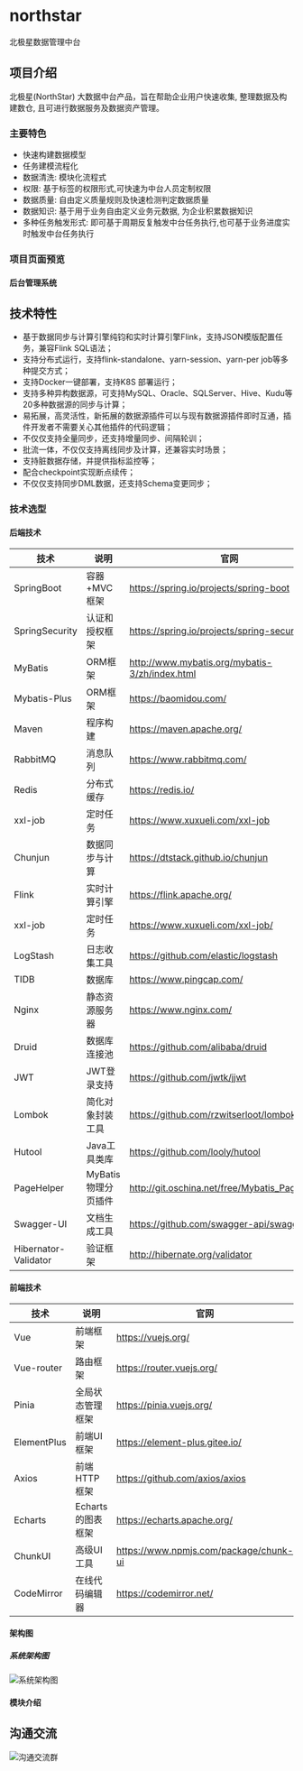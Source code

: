 # northstar
北极星数据管理中台

## 项目介绍
北极星(NorthStar) 大数据中台产品，旨在帮助企业用户快速收集, 整理数据及构建数仓, 且可进行数据服务及数据资产管理。
### 主要特色
- 快速构建数据模型
- 任务建模流程化
- 数据清洗: 模块化流程式
- 权限: 基于标签的权限形式,可快速为中台人员定制权限
- 数据质量: 自由定义质量规则及快速检测判定数据质量
- 数据知识: 基于用于业务自由定义业务元数据, 为企业积累数据知识
- 多种任务触发形式: 即可基于周期反复触发中台任务执行,也可基于业务进度实时触发中台任务执行

### 项目页面预览
#### 后台管理系统


## 技术特性
- 基于数据同步与计算引擎纯钧和实时计算引擎Flink，支持JSON模版配置任务，兼容Flink SQL语法；
- 支持分布式运行，支持flink-standalone、yarn-session、yarn-per job等多种提交方式；
- 支持Docker一键部署，支持K8S 部署运行；
- 支持多种异构数据源，可支持MySQL、Oracle、SQLServer、Hive、Kudu等20多种数据源的同步与计算；
- 易拓展，高灵活性，新拓展的数据源插件可以与现有数据源插件即时互通，插件开发者不需要关心其他插件的代码逻辑；
- 不仅仅支持全量同步，还支持增量同步、间隔轮训；
- 批流一体，不仅仅支持离线同步及计算，还兼容实时场景；
- 支持脏数据存储，并提供指标监控等；
- 配合checkpoint实现断点续传；
- 不仅仅支持同步DML数据，还支持Schema变更同步；

### 技术选型

#### 后端技术

| 技术                 | 说明                | 官网                                           |
| -------------------- | ------------------- | ---------------------------------------------- |
| SpringBoot           | 容器+MVC框架        | https://spring.io/projects/spring-boot         |
| SpringSecurity       | 认证和授权框架      | https://spring.io/projects/spring-security     |
| MyBatis              | ORM框架             | http://www.mybatis.org/mybatis-3/zh/index.html |
| Mybatis-Plus         | ORM框架            | https://baomidou.com/    |
| Maven                | 程序构建            | https://maven.apache.org/       |
| RabbitMQ             | 消息队列            | https://www.rabbitmq.com/                      |
| Redis                | 分布式缓存          | https://redis.io/                              |
| xxl-job              | 定时任务            | https://www.xuxueli.com/xxl-job                        |
| Chunjun              | 数据同步与计算       | https://dtstack.github.io/chunjun                        |
| Flink                | 实时计算引擎         | https://flink.apache.org/                       |
| xxl-job              | 定时任务            | https://www.xuxueli.com/xxl-job/                        |
| LogStash             | 日志收集工具        | https://github.com/elastic/logstash            |
| TIDB                 | 数据库             | https://www.pingcap.com/              |
| Nginx                | 静态资源服务器      | https://www.nginx.com/                         |
| Druid                | 数据库连接池        | https://github.com/alibaba/druid               |   |
| JWT                  | JWT登录支持         | https://github.com/jwtk/jjwt                   |
| Lombok               | 简化对象封装工具    | https://github.com/rzwitserloot/lombok         |
| Hutool               | Java工具类库        | https://github.com/looly/hutool                |
| PageHelper           | MyBatis物理分页插件 | http://git.oschina.net/free/Mybatis_PageHelper |
| Swagger-UI           | 文档生成工具        | https://github.com/swagger-api/swagger-ui      |
| Hibernator-Validator | 验证框架            | http://hibernate.org/validator                 |

#### 前端技术

| 技术       | 说明                   | 官网                                    |
| ---------- | --------------------- | -------------------------------------- |
| Vue        | 前端框架               | https://vuejs.org/                     |
| Vue-router | 路由框架               | https://router.vuejs.org/              |
| Pinia      | 全局状态管理框架        | https://pinia.vuejs.org/               |
| ElementPlus| 前端UI框架             | https://element-plus.gitee.io/         |
| Axios      | 前端HTTP框架           | https://github.com/axios/axios         |
| Echarts    | Echarts的图表框架      | https://echarts.apache.org/             |
| ChunkUI    | 高级UI工具             | https://www.npmjs.com/package/chunk-ui |
| CodeMirror | 在线代码编辑器          | https://codemirror.net/                |

#### 架构图

##### 系统架构图

![系统架构图](https://northstarbdg.github.io/northstar/%E6%9E%B6%E6%9E%84%E5%9B%BE%E7%89%87.png)


#### 模块介绍

## 沟通交流

![沟通交流群](https://northstarbdg.github.io/northstar/%E6%B2%9F%E9%80%9A%E4%BA%A4%E6%B5%81%E7%BE%A4.png)
